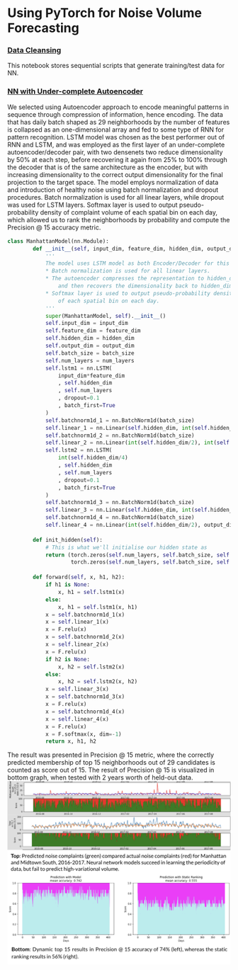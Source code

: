 # Using PyTorch for Noise Volume Forecasting
### [Data Cleansing](https://github.com/sunghoonyang/noise-capstone/blob/master/analysis/311/nn/vanilla_lstm_model-NTA-MN_ONLY_data_wrangling.ipynb)
This notebook stores sequential scripts that generate training/test data for NN. 
### [NN with Under-complete Autoencoder](https://github.com/sunghoonyang/noise-capstone/blob/master/analysis/311/nn/LSTM_AEDE_model.ipynb)
We selected using Autoencoder approach to encode meaningful patterns in sequence through compression of information, hence encoding. The data that has daily batch shaped as 29 neighborhoods by the number of features is collapsed as an one-dimensional  array and fed to some type of RNN for pattern recognition. LSTM model was chosen as the best performer out of RNN and LSTM, and was employed as the first layer of an under-complete autoencoder/decoder pair, with two densenets two reduce dimensionality by 50% at each step, before recovering it again from 25% to 100% through the decoder that is of the same architecture as the encoder, but with increasing dimensionality to the correct output dimensionality for the final projection to the target space. The model employs normalization of data and introduction of healthy noise using batch normalization and dropout procedures. Batch normalization is used for all linear layers, while dropout was used for LSTM layers. Softmax layer is used to output pseudo-probability density of complaint volume of each spatial bin on each day, which allowed us to rank the neighborhoods by probability and compute the Precision @ 15 accuracy metric.
```python
class ManhattanModel(nn.Module):
        def __init__(self, input_dim, feature_dim, hidden_dim, output_dim, num_layers, batch_size):
            '''
            The model uses LSTM model as both Encoder/Decoder for this undercomplete Autoencoder model.
            * Batch normalization is used for all linear layers.
            * The autoencoder compresses the representation to hidden_dim/4, 
                and then recovers the dimensionality back to hidden_dim
            * Softmax layer is used to output pseudo-probability density of complaint volume 
                of each spatial bin on each day.
            '''
            super(ManhattanModel, self).__init__()
            self.input_dim = input_dim
            self.feature_dim = feature_dim        
            self.hidden_dim = hidden_dim
            self.output_dim = output_dim        
            self.batch_size = batch_size
            self.num_layers = num_layers
            self.lstm1 = nn.LSTM(
                input_dim*feature_dim
                , self.hidden_dim
                , self.num_layers
                , dropout=0.1
                , batch_first=True
            )
            self.batchnorm1d_1 = nn.BatchNorm1d(batch_size)            
            self.linear_1 = nn.Linear(self.hidden_dim, int(self.hidden_dim/2))
            self.batchnorm1d_2 = nn.BatchNorm1d(batch_size)   
            self.linear_2 = nn.Linear(int(self.hidden_dim/2), int(self.hidden_dim/4))
            self.lstm2 = nn.LSTM(
                int(self.hidden_dim/4)
                , self.hidden_dim
                , self.num_layers
                , dropout=0.1
                , batch_first=True
            )
            self.batchnorm1d_3 = nn.BatchNorm1d(batch_size)    
            self.linear_3 = nn.Linear(self.hidden_dim, int(self.hidden_dim/2))
            self.batchnorm1d_4 = nn.BatchNorm1d(batch_size)    
            self.linear_4 = nn.Linear(int(self.hidden_dim/2), output_dim)        
            
        def init_hidden(self):
            # This is what we'll initialise our hidden state as
            return (torch.zeros(self.num_layers, self.batch_size, self.hidden_dim),
                    torch.zeros(self.num_layers, self.batch_size, self.hidden_dim))
    
        def forward(self, x, h1, h2):
            if h1 is None:
                x, h1 = self.lstm1(x)
            else:
                x, h1 = self.lstm1(x, h1)
            x = self.batchnorm1d_1(x)
            x = self.linear_1(x)
            x = F.relu(x)
            x = self.batchnorm1d_2(x)
            x = self.linear_2(x)   
            x = F.relu(x)        
            if h2 is None:
                x, h2 = self.lstm2(x)
            else:
                x, h2 = self.lstm2(x, h2)
            x = self.linear_3(x)  
            x = self.batchnorm1d_3(x)
            x = F.relu(x)        
            x = self.batchnorm1d_4(x)
            x = self.linear_4(x)  
            x = F.relu(x)  
            x = F.softmax(x, dim=-1)
            return x, h1, h2
```
The result was presented in Precision @ 15 metric, where the correctly predicted membership of top 15 neighborhoods out of 29 candidates is counted as score out of 15. The result of Precision @ 15 is visualized in bottom graph, when tested with 2 years worth of held-out data.
![res](./LSTM_Autoencoder_Result.png)
